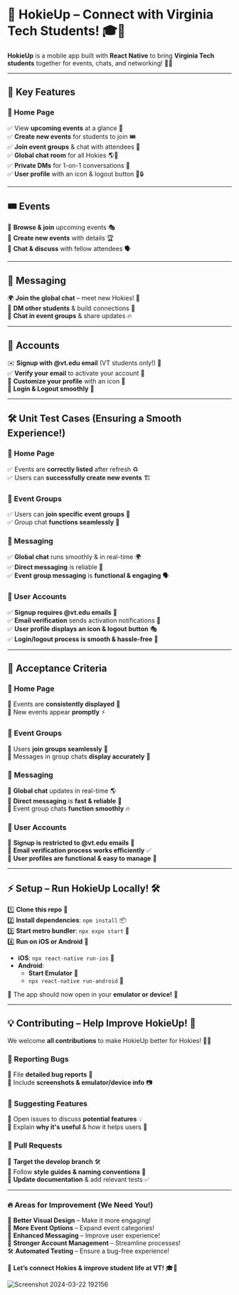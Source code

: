 # 🎉 HokieUp – Connect with Virginia Tech Students! 🎓📱  

**HokieUp** is a mobile app built with **React Native** to bring **Virginia Tech students** together for events, chats, and networking! 🏫✨  

---

## 🚀 Key Features  

### 🏡 Home Page  
✅ View **upcoming events** at a glance 📅  
✅ **Create new events** for students to join 🎟️  
✅ **Join event groups** & chat with attendees 💬  
✅ **Global chat room** for all Hokies 🌎💭  
✅ **Private DMs** for 1-on-1 conversations 💌  
✅ **User profile** with an icon & logout button 👤🔒  

---

## 🎟️ Events  
🔎 **Browse & join** upcoming events 🎭  
📝 **Create new events** with details 🏆  
👥 **Chat & discuss** with fellow attendees 🗣️  

---

## 💬 Messaging  
🌍 **Join the global chat** – meet new Hokies! 🌟  
📩 **DM other students** & build connections 🤝  
🎤 **Chat in event groups** & share updates 🔥  

---

## 🔐 Accounts  
✉️ **Signup with @vt.edu email** (VT students only!) 🏫  
✅ **Verify your email** to activate your account 🔑  
👤 **Customize your profile** with an icon 🎨  
🚪 **Login & Logout smoothly** 🚀  

---

## 🛠️ Unit Test Cases (Ensuring a Smooth Experience!)  

### 🏡 Home Page  
✅ Events are **correctly listed** after refresh ♻️  
✅ Users can **successfully create new events** 🏗️  

### 👥 Event Groups  
✅ Users can **join specific event groups** 👏  
✅ Group chat **functions seamlessly** 💬  

### 💌 Messaging  
✅ **Global chat** runs smoothly & in real-time 🌍  
✅ **Direct messaging** is reliable 📩  
✅ **Event group messaging** is **functional & engaging** 🗣️  

### 🔐 User Accounts  
✅ **Signup requires @vt.edu emails** 🏫  
✅ **Email verification** sends activation notifications 📧  
✅ **User profile displays an icon & logout button** 🎭  
✅ **Login/logout process is smooth & hassle-free** 🔄  

---

## 🎯 Acceptance Criteria  

### 🏡 Home Page  
📌 Events are **consistently displayed** 📅  
📌 New events appear **promptly** ⚡  

### 👥 Event Groups  
📌 Users **join groups seamlessly** 🤝  
📌 Messages in group chats **display accurately** 📝  

### 💬 Messaging  
📌 **Global chat** updates in real-time 🌎  
📌 **Direct messaging** is **fast & reliable** 💨  
📌 Event group chats **function smoothly** 🔥  

### 🔐 User Accounts  
📌 **Signup is restricted to @vt.edu emails** 🚪  
📌 **Email verification process works efficiently** ✅  
📌 **User profiles are functional & easy to manage** 👤  

---

## ⚡ Setup – Run HokieUp Locally! 🛠️  

1️⃣ **Clone this repo** 📂  
2️⃣ **Install dependencies**: `npm install` 📦  
3️⃣ **Start metro bundler**: `npx expo start` 🚀  
4️⃣ **Run on iOS or Android** 📱  
   - **iOS**: `npx react-native run-ios` 🍏  
   - **Android**:  
     - **Start Emulator** 📱  
     - `npx react-native run-android` 🤖  

🎉 The app should now open in your **emulator or device!** 🎊  

---

## 💡 Contributing – Help Improve HokieUp! 🚀  

We welcome **all contributions** to make HokieUp better for Hokies! 🦃💜  

### 🐞 Reporting Bugs  
📌 File **detailed bug reports** 📝  
📌 Include **screenshots & emulator/device info** 📷  

### 🌟 Suggesting Features  
📌 Open issues to discuss **potential features** 💡  
📌 Explain **why it's useful** & how it helps users 🎯  

### 🔄 Pull Requests  
📌 **Target the develop branch** 🛠️  
📌 Follow **style guides & naming conventions** 🎨  
📌 **Update documentation** & add relevant tests ✅  

---

### 🔥 Areas for Improvement (We Need You!)  
🎨 **Better Visual Design** – Make it more engaging!  
📅 **More Event Options** – Expand event categories!  
💬 **Enhanced Messaging** – Improve user experience!  
🔐 **Stronger Account Management** – Streamline processes!  
🛠️ **Automated Testing** – Ensure a bug-free experience!  

🚀 **Let’s connect Hokies & improve student life at VT!** 🎓💜  

![Screenshot 2024-03-22 192156](https://github.com/user-attachments/assets/0d98ca57-f5bc-4a35-9ff3-29200091f51d)

